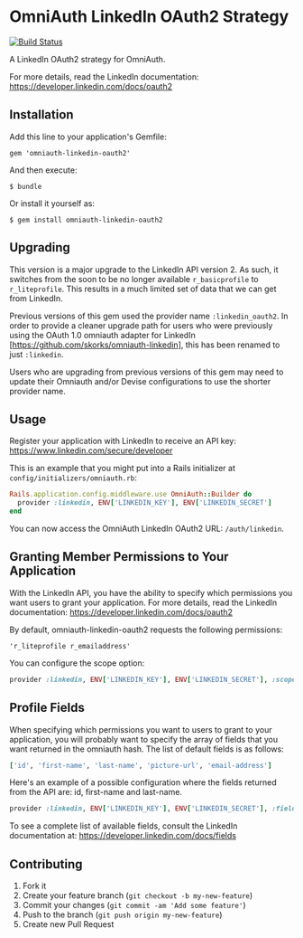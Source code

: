 # OmniAuth LinkedIn OAuth2 Strategy

[![Build Status](https://travis-ci.org/decioferreira/omniauth-linkedin-oauth2.png?branch=master)](https://travis-ci.org/decioferreira/omniauth-linkedin-oauth2)

A LinkedIn OAuth2 strategy for OmniAuth.

For more details, read the LinkedIn documentation: https://developer.linkedin.com/docs/oauth2

## Installation

Add this line to your application's Gemfile:

    gem 'omniauth-linkedin-oauth2'

And then execute:

    $ bundle

Or install it yourself as:

    $ gem install omniauth-linkedin-oauth2

## Upgrading

This version is a major upgrade to the LinkedIn API version 2. As such, it switches from the soon to be no longer available `r_basicprofile` to `r_liteprofile`. This results in a much limited set of data that we can get from LinkedIn.

Previous versions of this gem used the provider name `:linkedin_oauth2`. In order to provide a cleaner upgrade path for users who were previously using the OAuth 1.0 omniauth adapter for LinkedIn [https://github.com/skorks/omniauth-linkedin], this has been renamed to just `:linkedin`.

Users who are upgrading from previous versions of this gem may need to update their Omniauth and/or Devise configurations to use the shorter provider name.

## Usage

Register your application with LinkedIn to receive an API key: https://www.linkedin.com/secure/developer

This is an example that you might put into a Rails initializer at `config/initializers/omniauth.rb`:

```ruby
Rails.application.config.middleware.use OmniAuth::Builder do
  provider :linkedin, ENV['LINKEDIN_KEY'], ENV['LINKEDIN_SECRET']
end
```

You can now access the OmniAuth LinkedIn OAuth2 URL: `/auth/linkedin`.

## Granting Member Permissions to Your Application

With the LinkedIn API, you have the ability to specify which permissions you want users to grant your application.
For more details, read the LinkedIn documentation: https://developer.linkedin.com/docs/oauth2

By default, omniauth-linkedin-oauth2 requests the following permissions:

    'r_liteprofile r_emailaddress'

You can configure the scope option:

```ruby
provider :linkedin, ENV['LINKEDIN_KEY'], ENV['LINKEDIN_SECRET'], :scope => 'r_literofile'
```

## Profile Fields

When specifying which permissions you want to users to grant to your application, you will probably want to specify the array of fields that you want returned in the omniauth hash. The list of default fields is as follows:

```ruby
['id', 'first-name', 'last-name', 'picture-url', 'email-address']
```

Here's an example of a possible configuration where the fields returned from the API are: id, first-name and last-name.

```ruby
provider :linkedin, ENV['LINKEDIN_KEY'], ENV['LINKEDIN_SECRET'], :fields => ['id', 'first-name', 'last-name']
```

To see a complete list of available fields, consult the LinkedIn documentation at: https://developer.linkedin.com/docs/fields

## Contributing

1.  Fork it
2.  Create your feature branch (`git checkout -b my-new-feature`)
3.  Commit your changes (`git commit -am 'Add some feature'`)
4.  Push to the branch (`git push origin my-new-feature`)
5.  Create new Pull Request
